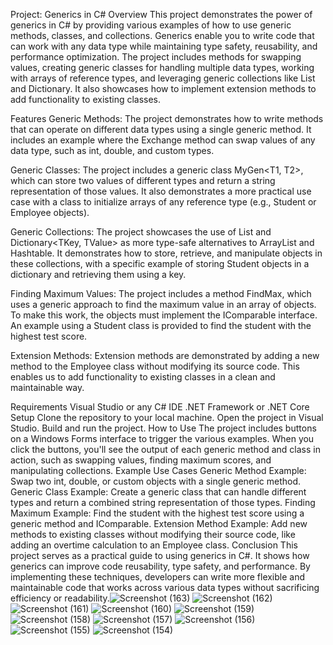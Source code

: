 Project: Generics in C#
Overview
This project demonstrates the power of generics in C# by providing various examples of how to use generic methods, classes, and collections. Generics enable you to write code that can work with any data type while maintaining type safety, reusability, and performance optimization. The project includes methods for swapping values, creating generic classes for handling multiple data types, working with arrays of reference types, and leveraging generic collections like List and Dictionary. It also showcases how to implement extension methods to add functionality to existing classes.

Features
Generic Methods: The project demonstrates how to write methods that can operate on different data types using a single generic method. It includes an example where the Exchange method can swap values of any data type, such as int, double, and custom types.

Generic Classes: The project includes a generic class MyGen<T1, T2>, which can store two values of different types and return a string representation of those values. It also demonstrates a more practical use case with a class to initialize arrays of any reference type (e.g., Student or Employee objects).

Generic Collections: The project showcases the use of List<T> and Dictionary<TKey, TValue> as more type-safe alternatives to ArrayList and Hashtable. It demonstrates how to store, retrieve, and manipulate objects in these collections, with a specific example of storing Student objects in a dictionary and retrieving them using a key.

Finding Maximum Values: The project includes a method FindMax<T>, which uses a generic approach to find the maximum value in an array of objects. To make this work, the objects must implement the IComparable<T> interface. An example using a Student class is provided to find the student with the highest test score.

Extension Methods: Extension methods are demonstrated by adding a new method to the Employee class without modifying its source code. This enables us to add functionality to existing classes in a clean and maintainable way.

Requirements
Visual Studio or any C# IDE
.NET Framework or .NET Core
Setup
Clone the repository to your local machine.
Open the project in Visual Studio.
Build and run the project.
How to Use
The project includes buttons on a Windows Forms interface to trigger the various examples. When you click the buttons, you'll see the output of each generic method and class in action, such as swapping values, finding maximum scores, and manipulating collections.
Example Use Cases
Generic Method Example: Swap two int, double, or custom objects with a single generic method.
Generic Class Example: Create a generic class that can handle different types and return a combined string representation of those types.
Finding Maximum Example: Find the student with the highest test score using a generic method and IComparable.
Extension Method Example: Add new methods to existing classes without modifying their source code, like adding an overtime calculation to an Employee class.
Conclusion
This project serves as a practical guide to using generics in C#. It shows how generics can improve code reusability, type safety, and performance. By implementing these techniques, developers can write more flexible and maintainable code that works across various data types without sacrificing efficiency or readability.![Screenshot (163)](https://github.com/user-attachments/assets/1c087ca7-4331-4db7-8e2d-c96c67df9e11)
![Screenshot (162)](https://github.com/user-attachments/assets/a4cc336c-c232-4901-8710-b94d0415ba19)
![Screenshot (161)](https://github.com/user-attachments/assets/e77527f3-b560-4fe5-9280-9a132b8ae9f5)
![Screenshot (160)](https://github.com/user-attachments/assets/43e3f1f5-361f-4f1d-9b7a-5c1f4c39a7e6)
![Screenshot (159)](https://github.com/user-attachments/assets/b18693d9-c8a7-4eab-8c1f-193645ddb2c5)
![Screenshot (158)](https://github.com/user-attachments/assets/b2e8b3d0-f10d-459d-931e-72152ef81dec)
![Screenshot (157)](https://github.com/user-attachments/assets/790d121b-07db-494b-8b72-d53bdc2d7efe)
![Screenshot (156)](https://github.com/user-attachments/assets/ac14d5ad-a598-4fe7-b07e-4be9a08e5b4f)
![Screenshot (155)](https://github.com/user-attachments/assets/7465f1c2-f564-4bc3-8846-789d42e2c13c)
![Screenshot (154)](https://github.com/user-attachments/assets/7b1f0b13-0363-4f39-a063-888c64ccc26e)
